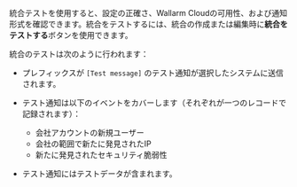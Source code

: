 統合テストを使用すると、設定の正確さ、Wallarm Cloudの可用性、および通知形式を確認できます。統合をテストするには、統合の作成または編集時に**統合をテストする**ボタンを使用できます。

統合のテストは次のように行われます：

* プレフィックスが `[Test message]` のテスト通知が選択したシステムに送信されます。
* テスト通知は以下のイベントをカバーします（それぞれが一つのレコードで記録されます）：

  * 会社アカウントの新規ユーザー
  * 会社の範囲で新たに発見されたIP
  * 新たに発見されたセキュリティ脆弱性
* テスト通知にはテストデータが含まれます。